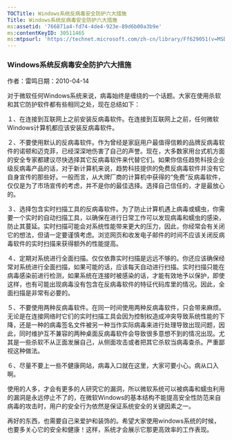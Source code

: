 ```yaml
---
TOCTitle: Windows系统反病毒安全防护六大措施
Title: Windows系统反病毒安全防护六大措施
ms:assetid: '766871a4-fd74-4de4-923e-89d6b00a3b9e'
ms:contentKeyID: 30511465
ms:mtpsurl: 'https://technet.microsoft.com/zh-cn/library/Ff629051(v=MSDN.10)'
---
```


### Windows系统反病毒安全防护六大措施

作者：雷鸣日期：2010-04-14

对于微软任何Windows系统来说，病毒始终是缠绕的一个话题。大家在使用杀软和其它防护软件都有些相同之处，现在总结如下：

１、在连接到互联网上之前安装反病毒软件。在连接到互联网上之前，任何微软Windows计算机都应该安装反病毒软件。

２、不要使用默认的反病毒软件。作为曾经是家庭用户最值得信赖的品牌反病毒软件的诺顿和迈克菲，已经深深地伤害了自己的声誉。现在，大多数家用台式机方面的安全专家都建议尽快选择其它反病毒软件来代替它们。如果你信任趋势科技企业级反病毒产品的话，对于新计算机来说，趋势科技提供的免费反病毒软件并没有它自身宣传的那些好。一般而言，从大牌厂商的计算机中获得的“免费”反病毒软件，仅仅是为了市场宣传的考虑，并不是你的最佳选择。选择自己信任的，才是最放心的。

３、选择包含实时扫描工具的反病毒软件。为了防止计算机遇上病毒或蠕虫，你需要一个实时的自动扫描工具，以确保在进行日常工作可以发现病毒和蠕虫的感染，防止其蔓延。实时扫描可能会对系统性能带来更大的压力，因此，你经常会有关闭它的想法，但请一定要谨慎考虑。浏览网页和收发电子邮件的时间不应该关闭反病毒软件的实时扫描来获得额外的性能提高。

４、定期对系统进行全面扫描。仅仅依靠实时扫描是远远不够的。你还应该确保经常对系统进行全面扫描，如果可能的话，应该每天自动进行扫描。实时扫描只能在病毒感染前进行检测，如果系统在连接时被感染的话，才能有效地予以保护，即使这样，也有可能出现病毒没有包含在反病毒软件的特征代码库里的情况。因此，全面扫描是非常有必要的。

５、不要使用两种反病毒软件。在同一时间使用两种反病毒软件，只会带来麻烦。无论是在连接网络时它们的实时扫描工具会因为控制权造成冲突导致系统性能的下降，还是一种的病毒签名文件被另一种当作实际病毒来进行处理导致出现问题，因此，同时维护互不兼容的两种桌面反病毒软件会导致很多意想不到的情况出现。尤其是一些杀软不从正面发展自己，从侧面攻击或者把其它杀软当病毒查杀。严重鄙视这种做法。

６、尽量不要上一些不健康网站，病毒入口就在这里，大家可要小心。病从口入啊。

使用的人多，才会有更多的人研究它的漏洞，所以微软系统可以被病毒和蠕虫利用的漏洞是永远停止不了的，在微软Windows的基本结构不能提高安全性防范来自病毒的攻击时，用户的安全行为依然是保证系统安全的关键因素之一。

再好的东西，也需要自己来爱护和装饰的。希望大家使用windows系统的时候，也要多关心它的安全和健康！这样，系统才会展示它那更高效率的工作表现。
